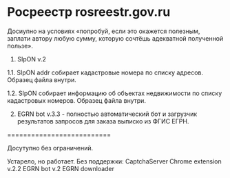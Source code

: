 # Росреестр rosreestr.gov.ru

Досиупно на условиях «попробуй, если это окажется полезным, заплати автору любую сумму, которую сочтёшь адекватной полученной пользе».

1. SIpON v.2
 
  1.1. SIpON addr собирает кадастровые номера по списку адресов. Образец файла внутри.

  1.2. SIpON собирает информацию об объектах недвижимости по списку кадастровых номеров. Образец файла внутри.

2. EGRN bot v.3.3 - полностью автоматический бот и загрузчик результатов запросов для заказа выписко из ФГИС ЕГРН.


==========================

Досутупно без ограничений.

Устарело, но работает. Без поддержки:
  CaptchaServer
  Chrome extension v.2.2
  EGRN bot v.2
  EGRN downloader
